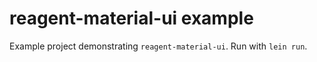 # reagent-material-ui example

Example project demonstrating `reagent-material-ui`. Run with `lein run`.
